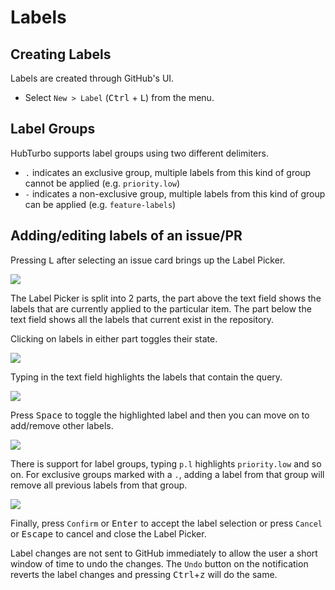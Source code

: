 # Labels

## Creating Labels <a name="labels"></a>

Labels are created through GitHub's UI.

- Select `New > Label` (<kbd>Ctrl</kbd> + <kbd>L</kbd>) from the menu.

## Label Groups

HubTurbo supports label groups using two different delimiters. 

- `.` indicates an exclusive group, multiple labels from this kind of group cannot be applied (e.g. `priority.low`)
- `-` indicates a non-exclusive group, multiple labels from this kind of group can be applied (e.g. `feature-labels`)

## Adding/editing labels of an issue/PR

Pressing <kbd>L</kbd> after selecting an issue card brings up the Label Picker. 

![](images/labels/main.png?raw=true)

The Label Picker is split into 2 parts, the part above the text field shows the labels that are currently applied to the particular item. The part below the text field shows all the labels that current exist in the repository. 

Clicking on labels in either part toggles their state. 

![](images/labels/demo.gif?raw=true)

Typing in the text field highlights the labels that contain the query. 

![](images/labels/highlight.png?raw=true)

Press <kbd>Space</kbd> to toggle the highlighted label and then you can move on to add/remove other labels. 

![](images/labels/toggle.png?raw=true)

There is support for label groups, typing `p.l` highlights `priority.low` and so on. For exclusive groups marked with a `.`, adding a label from that group will remove all previous labels from that group. 

![](images/labels/groups.png?raw=true)

Finally, press `Confirm` or <kbd>Enter</kbd> to accept the label selection or press `Cancel` or <kbd>Escape</kbd> to cancel and close the Label Picker. 

Label changes are not sent to GitHub immediately to allow the user a short window of time to undo the changes. The `Undo` button on the notification reverts the label changes and pressing <kbd>Ctrl</kbd>+<kbd>z</kbd> will do the same. 
